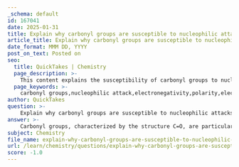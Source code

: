 ```yaml
---
_schema: default
id: 167041
date: 2025-01-31
title: Explain why carbonyl groups are susceptible to nucleophilic attacks.
article_title: Explain why carbonyl groups are susceptible to nucleophilic attacks.
date_format: MMM DD, YYYY
post_on_text: Posted on
seo:
  title: QuickTakes | Chemistry
  page_description: >-
    This content explains the susceptibility of carbonyl groups to nucleophilic attacks, highlighting the role of electronegativity, polarity, and examples of nucleophilic reactions in organic and biological chemistry.
  page_keywords: >-
    carbonyl groups,nucleophilic attack,electronegativity,polarity,electrophile,biological molecules,metabolic pathways,hemiacetals,organic chemistry
author: QuickTakes
question: >-
    Explain why carbonyl groups are susceptible to nucleophilic attacks.
answer: >-
    Carbonyl groups, characterized by the structure C=O, are particularly susceptible to nucleophilic attacks due to their inherent polarity and the electronegativity of the oxygen atom. Here’s a detailed explanation of why this is the case:\n\n1. **Electronegativity and Polarity**: Oxygen is significantly more electronegative than carbon, which means it attracts electrons more strongly. In a carbonyl group, the oxygen atom pulls electron density away from the carbon atom, resulting in a partial negative charge (δ-) on the oxygen and a corresponding partial positive charge (δ+) on the carbon. This polarization creates a dipole moment, making the carbon atom an electrophile.\n\n2. **Nucleophilic Attack**: Nucleophiles are species that are rich in electrons and can donate a pair of electrons to form a chemical bond. The partial positive charge on the carbon atom in the carbonyl group makes it an attractive target for nucleophiles. When a nucleophile approaches the carbonyl carbon, it can donate its electron pair to form a new bond, leading to the formation of a tetrahedral intermediate.\n\n3. **Reactivity in Biological Molecules**: Carbonyl groups are prevalent in many biological molecules, such as sugars (e.g., fructose) and ketones. Their reactivity is crucial for various biochemical processes, including metabolic pathways and the formation of larger biomolecules.\n\n4. **Examples of Nucleophilic Reactions**: A common example of nucleophilic attack on a carbonyl group is the reaction of aldehydes and ketones with alcohols to form hemiacetals or acetals. In these reactions, the hydroxyl group of the alcohol acts as a nucleophile, attacking the electrophilic carbon of the carbonyl group.\n\nIn summary, the susceptibility of carbonyl groups to nucleophilic attacks is primarily due to the polar nature of the C=O bond, where the carbon atom carries a partial positive charge, making it an ideal site for nucleophilic attack. This property is fundamental in organic chemistry and plays a significant role in the reactivity of many biological molecules.
subject: Chemistry
file_name: explain-why-carbonyl-groups-are-susceptible-to-nucleophilic-attacks.md
url: /learn/chemistry/questions/explain-why-carbonyl-groups-are-susceptible-to-nucleophilic-attacks
score: -1.0
---
```


&nbsp;